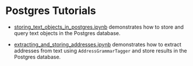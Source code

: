 # Postgres Tutorials

* [storing_text_objects_in_postgres.ipynb]() demonstrates how to store and query text objects in the Postgres database.

* [extracting_and_storing_addresses.ipynb]() demonstrates how to extract addresses from text using `AddressGrammarTagger` and store results in the Postgres database.
